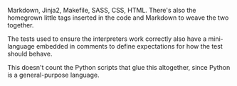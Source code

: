 Markdown, Jinja2, Makefile, SASS, CSS, HTML. There's also the homegrown little
tags inserted in the code and Markdown to weave the two together.

The tests used to ensure the interpreters work correctly also have a
mini-language embedded in comments to define expectations for how the test
should behave.

This doesn't count the Python scripts that glue this altogether, since  Python
is a general-purpose language.
